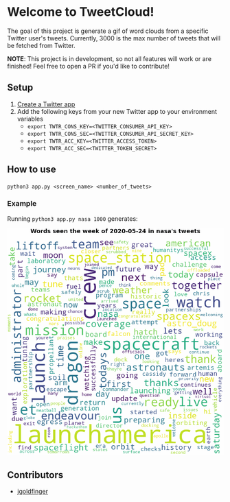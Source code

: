 # Welcome to TweetCloud!

The goal of this project is generate a gif of word clouds from a specific Twitter user's tweets. Currently, 3000 is the max number of tweets that will be fetched from Twitter.

**NOTE**: This project is in development, so not all features will work or are finished! Feel free to open a PR if you'd like to contribute!

## Setup

1. [Create a Twitter app](https://developer.twitter.com/en/apps)
1. Add the following keys from your new Twitter app to your environment variables
   - `export TWTR_CONS_KEY=<TWITTER_CONSUMER_API_KEY>`
   - `export TWTR_CONS_SEC=<TWITTER_CONSUMER_API_SECRET_KEY>`
   - `export TWTR_ACC_KEY=<TWITTER_ACCESS_TOKEN>`
   - `export TWTR_ACC_SEC=<TWITTER_TOKEN_SECRET>`

## How to use

`python3 app.py <screen_name> <number_of_tweets>`

### Example

Running `python3 app.py nasa 1000` generates:

![TweetCloud Demo](nasa-2020-05-24-to-2020-07-26.gif)

## Contributors

- [jgoldfinger](https://github.com/jgoldfinger)
